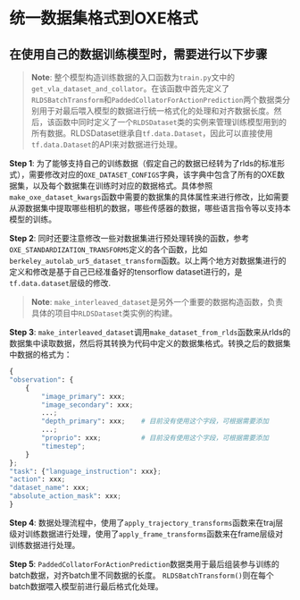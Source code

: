 # 统一数据集格式到OXE格式

## 在使用自己的数据训练模型时，需要进行以下步骤

> **Note**: 整个模型构造训练数据的入口函数为`train.py`文中的`get_vla_dataset_and_collator`。在该函数中首先定义了`RLDSBatchTransform`和`PaddedCollatorForActionPrediction`两个数据类分别用于对最后喂入模型的数据进行统一格式化的处理和对齐数据长度。然后，该函数中同时定义了一个`RLDSDataset`类的实例来管理训练模型用到的所有数据。RLDSDataset继承自`tf.data.Dataset`，因此可以直接使用`tf.data.Dataset`的API来对数据进行处理。

**Step 1**: 为了能够支持自己的训练数据（假定自己的数据已经转为了rlds的标准形式），需要修改对应的`OXE_DATASET_CONFIGS`字典，该字典中包含了所有的OXE数据集，以及每个数据集在训练时对应的数据格式。具体参照`make_oxe_dataset_kwargs`函数中需要的数据集的具体属性来进行修改，比如需要从源数据集中提取哪些相机的数据，哪些传感器的数据，哪些语言指令等以支持本模型的训练。

**Step 2**: 同时还要注意修改一些对数据集进行预处理转换的函数，参考`OXE_STANDARDIZATION_TRANSFORMS`定义的各个函数，比如`berkeley_autolab_ur5_dataset_transform`函数。以上两个地方对数据集进行的定义和修改是基于自己已经准备好的tensorflow dataset进行的，是`tf.data.dataset`层级的修改.

> **Note**: `make_interleaved_dataset`是另外一个重要的数据构造函数，负责具体的项目中`RLDSDataset`类实例的构建。

**Step 3**: `make_interleaved_dataset`调用`make_dataset_from_rlds`函数来从rlds的数据集中读取数据，然后将其转换为代码中定义的数据集格式。转换之后的数据集中数据的格式为：

```python
{
"observation": {
    {
        "image_primary": xxx;
        "image_secondary": xxx;
        ...;
        "depth_primary": xxx;    # 目前没有使用这个字段，可根据需要添加
        ...;
        "proprio": xxx;          # 目前没有使用这个字段，可根据需要添加
        "timestep";
    }
};
"task": {"language_instruction": xxx};
"action": xxx;
"dataset_name": xxx;
"absolute_action_mask": xxx;
}
```

**Step 4**: 数据处理流程中，使用了`apply_trajectory_transforms`函数来在traj层级对训练数据进行处理，使用了`apply_frame_transforms`函数来在frame层级对训练数据进行处理。

**Step 5**: `PaddedCollatorForActionPrediction`数据类用于最后组装参与训练的batch数据，对齐batch里不同数据的长度。 `RLDSBatchTransform()`则在每个batch数据喂入模型前进行最后格式化处理。
